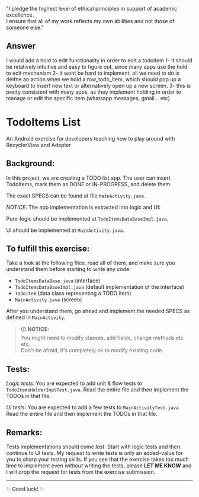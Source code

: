 "I pledge the highest level of ethical principles in support of academic excellence.  
I ensure that all of my work reflects my own abilities and not those of someone else."

## Answer
I would add a hold to edit functionality in order to edit a todoitem
1- it should be relatively intuitive and easy to figure out, since many apps
   use the hold to edit mechanism
2- it wont be hard to implement, all we need to do is deifne an action when we 
   hold a row_todo_item, which should pop up a keyboard to insert new text or
   alternatively open up a new screen.
3- this is pretty consistent with many apps, as they implement holding in order
   to manage or edit the specific item (whatsapp messages, gmail .. etc)
# TodoItems List

An Android exercise for developers teaching how to play around with RecyclerView and Adapter

## Background:

In this project, we are creating a TODO list app.
The user can insert TodoItems, mark them as DONE or IN-PROGRESS, and delete them.

The exact SPECS can be found at file `MainActivity.java`.

*NOTICE:*
The app implementation is extracted into logic and UI:

Pure-logic should be implemented at `TodoItemsDataBaseImpl.java`.

UI should be implemented at `MainActivity.java`.  

## To fulfill this exercise:

Take a look at the following files, read all of them, and make sure you understand them before starting to write any code:
* `TodoItemsDataBase.java` (interface)
* `TodoItemsDataBaseImpl.java` (default implementation of the interface)
* `TodoItem` (data class representing a TODO item)
* `MainActivity.java` (screen)

After you understand them, go ahead and implement the needed SPECS as defined in `MainActivity`.

> 🛈 **NOTICE:** \
> You might need to modify classes, add fields, change methods etc etc.  
> Don't be afraid, it's completely ok to modify existing code.

## Tests:

*Logic tests:*
You are expected to add unit & flow tests to `TodoItemsHolderImplTest.java`.
Read the entire file and then implement the TODOs in that file. 

*UI tests:*
You are expected to add a few tests to `MainActivityTest.java`.
Read the entire file and then implement the TODOs in that file.

## Remarks:

Tests implementations should come *last*. Start with logic tests and then continue to UI tests. 
My request to write tests is only an added-value for you to sharp your testing skills.
If you see that the exercise takes too much time to implement even *without* writing the tests,
please **LET ME KNOW** and I will drop the request for tests from the exercise submission.

---

✨ Good luck! ✨
